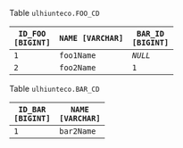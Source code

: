 Table <code>ulhiunteco.FOO_CD</code><table><thead><tr><th><code>ID_FOO [BIGINT]</code></th><th><code>NAME [VARCHAR]</code></th><th><code>BAR_ID [BIGINT]</code></th></tr></thead><tbody><tr><td><code>1</code></td><td><code>foo1Name</code></td><td><code><i>NULL</i></code></td></tr><tr><td><code>2</code></td><td><code>foo2Name</code></td><td><code>1</code></td></tr></tbody></table>
Table <code>ulhiunteco.BAR_CD</code><table><thead><tr><th><code>ID_BAR [BIGINT]</code></th><th><code>NAME [VARCHAR]</code></th></tr></thead><tbody><tr><td><code>1</code></td><td><code>bar2Name</code></td></tr></tbody></table>
